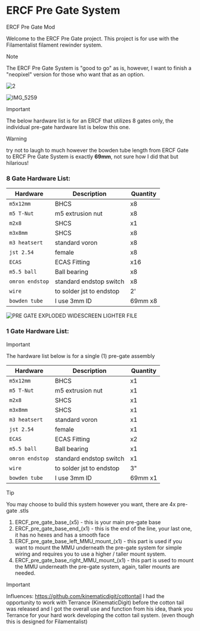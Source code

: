 # ERCF Pre Gate System
ERCF Pre Gate Mod

Welcome to the ERCF Pre Gate project. This project is for use with the Filamentalist filament rewinder system.

>[!NOTE]
> The ERCF Pre Gate System is "good to go" as is, however, I want to finish a "neopixel" version for those who want that as an option.

![2](https://github.com/user-attachments/assets/98ea14fe-5f6f-4e93-a700-d7fa16409762)

![IMG_5259](https://github.com/user-attachments/assets/612df5a9-a5c7-4027-98dd-6689a54ec3a3)

>[!IMPORTANT]
> The below hardware list is for an ERCF that utilizes 8 gates only, the individual pre-gate hardware list is below this one.

>[!WARNING]
>try not to laugh to much however the bowden tube length from ERCF Gate to ERCF Pre Gate System is exactly <b>69mm</b>, not sure how I did that but hilarious!


### 8 Gate Hardware List:

| Hardware | Description | Quantity |
| --- | --- | --- |
| `m5x12mm` | BHCS | x8 |
| `m5 T-Nut` | m5 extrusion nut | x8|
| `m2x8` | SHCS| x1 |
| `m3x8mm` | SHCS| x8|
| `m3 heatsert` | standard voron | x8|
| `jst 2.54` | female | x8|
| `ECAS` | ECAS Fitting | x16|
| `m5.5 ball` | Ball bearing | x8|
| `omron endstop` | standard endstop switch | x8|
| `wire` | to solder jst to endstop| 2'|
| `bowden tube` | I use 3mm ID | 69mm x8 |


![PRE GATE EXPLODED WIDESCREEN LIGHTER FILE](https://github.com/user-attachments/assets/d7678b1d-9fab-4cfe-87b6-669f68bd6eab)

### 1 Gate Hardware List:

>[!IMPORTANT]
> The hardware list below is for a single (1) pre-gate assembly

| Hardware | Description | Quantity |
| --- | --- | --- |
| `m5x12mm` | BHCS | x1 |
| `m5 T-Nut` | m5 extrusion nut | x1|
| `m2x8` | SHCS| x1 | 
| `m3x8mm` | SHCS| x1|
| `m3 heatsert` | standard voron | x1|
| `jst 2.54` | female | x1|
| `ECAS` | ECAS Fitting | x2|
| `m5.5 ball` | Ball bearing | x1|
| `omron endstop` | standard endstop switch | x1|
| `wire` | to solder jst to endstop| 3"|
| `bowden tube` | I use 3mm ID | 69mm x1 |

>[!TIP]
>You may choose to build this system however you want, there are 4x pre-gate .stls
>1. ERCF_pre_gate_base_(x5) - this is your main pre-gate base
>2. ERCF_pre_gate_base_end_(x1) - this is the end of the line, your last one, it has no hexes and has a smooth face
>3. ERCF_pre_gate_base_left_MMU_mount_(x1) - this part is used if you want to mount the MMU underneath the pre-gate system for simple wiring and requires you to use a higher / taller mount system.
>4. ERCF_pre_gate_base_right_MMU_mount_(x1) - this part is used to mount the MMU underneath the pre-gate system, again, taller mounts are needed.


>[!IMPORTANT]
>Influences:
>https://github.com/kinematicdigit/cottontail
>I had the opportunity to work with Terrance (KinematicDigit) before the cotton tail was released and I got the overall use and function from his idea, thank you Terrance for your hard work developing the cotton tail system. (even though this is designed for Filamentalist)

